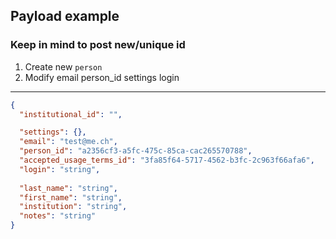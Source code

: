 ## Payload example
### Keep in mind to post new/unique id
1. Create new `person`
2. Modify email person_id settings login
---

```json
{
  "institutional_id": "",

  "settings": {},
  "email": "test@me.ch",
  "person_id": "a2356cf3-a5fc-475c-85ca-cac265570788",
  "accepted_usage_terms_id": "3fa85f64-5717-4562-b3fc-2c963f66afa6",
  "login": "string",
  
  "last_name": "string",
  "first_name": "string",
  "institution": "string",
  "notes": "string"
}
```
